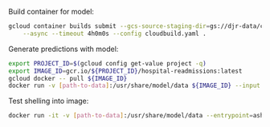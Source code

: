 Build container for model:
```bash
gcloud container builds submit --gcs-source-staging-dir=gs://djr-data/cloudbuild \
    --async --timeout 4h0m0s --config cloudbuild.yaml .
```

Generate predictions with model:
```bash
export PROJECT_ID=$(gcloud config get-value project -q)
export IMAGE_ID=gcr.io/${PROJECT_ID}/hospital-readmissions:latest
gcloud docker -- pull ${IMAGE_ID}
docker run -v [path-to-data]:/usr/share/model/data ${IMAGE_ID} --input diabetic_data.csv
```

Test shelling into image:
```bash
docker run -it -v [path-to-data]:/usr/share/model/data --entrypoint=ash ${IMAGE_ID}
```